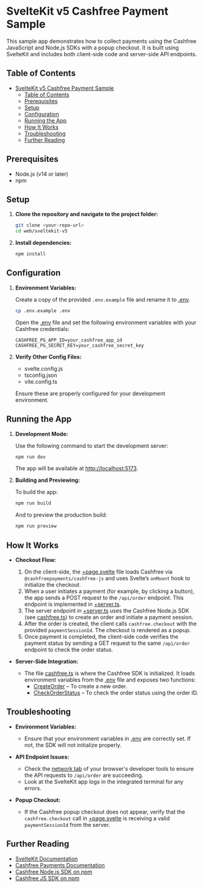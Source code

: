 # SvelteKit v5 Cashfree Payment Sample

This sample app demonstrates how to collect payments using the Cashfree JavaScript and Node.js SDKs with a popup checkout. It is built using SvelteKit and includes both client-side code and server-side API endpoints.

## Table of Contents

- [SvelteKit v5 Cashfree Payment Sample](#sveltekit-v5-cashfree-payment-sample)
	- [Table of Contents](#table-of-contents)
	- [Prerequisites](#prerequisites)
	- [Setup](#setup)
	- [Configuration](#configuration)
	- [Running the App](#running-the-app)
	- [How It Works](#how-it-works)
	- [Troubleshooting](#troubleshooting)
	- [Further Reading](#further-reading)

## Prerequisites

- Node.js (v14 or later)
- npm

## Setup

1. **Clone the repository and navigate to the project folder:**

   ```bash
   git clone <your-repo-url>
   cd web/sveltekit-v5
   ```

2. **Install dependencies:**

   ```bash
   npm install
   ```

## Configuration

1. **Environment Variables:**

   Create a copy of the provided `.env.example` file and rename it to [.env](http://_vscodecontentref_/0).

   ```bash
   cp .env.example .env
   ```

   Open the [.env](http://_vscodecontentref_/1) file and set the following environment variables with your Cashfree credentials:

   ```
   CASHFREE_PG_APP_ID=your_cashfree_app_id
   CASHFREE_PG_SECRET_KEY=your_cashfree_secret_key
   ```

2. **Verify Other Config Files:**

   - svelte.config.js
   - tsconfig.json
   - vite.config.ts

   Ensure these are properly configured for your development environment.

## Running the App

1. **Development Mode:**

   Use the following command to start the development server:

   ```bash
   npm run dev
   ```

   The app will be available at [http://localhost:5173](http://localhost:5173).

2. **Building and Previewing:**

   To build the app:

   ```bash
   npm run build
   ```

   And to preview the production build:

   ```bash
   npm run preview
   ```

## How It Works

- **Checkout Flow:**

  1. On the client-side, the [+page.svelte](http://_vscodecontentref_/2) file loads Cashfree via `@cashfreepayments/cashfree-js` and uses Svelte’s `onMount` hook to initialize the checkout.
  2. When a user initiates a payment (for example, by clicking a button), the app sends a POST request to the `/api/order` endpoint. This endpoint is implemented in [+server.ts](http://_vscodecontentref_/3).
  3. The server endpoint in [+server.ts](http://_vscodecontentref_/4) uses the Cashfree Node.js SDK (see [cashfree.ts](http://_vscodecontentref_/5)) to create an order and initiate a payment session.
  4. After the order is created, the client calls `cashfree.checkout` with the provided `paymentSessionId`. The checkout is rendered as a popup.
  5. Once payment is completed, the client-side code verifies the payment status by sending a GET request to the same `/api/order` endpoint to check the order status.

- **Server-Side Integration:**

  - The file [cashfree.ts](http://_vscodecontentref_/6) is where the Cashfree SDK is initialized. It loads environment variables from the [.env](http://_vscodecontentref_/7) file and exposes two functions:
    - [CreateOrder](http://_vscodecontentref_/8) – To create a new order.
    - [CheckOrderStatus](http://_vscodecontentref_/9) – To check the order status using the order ID.

## Troubleshooting

- **Environment Variables:**
  - Ensure that your environment variables in [.env](http://_vscodecontentref_/10) are correctly set. If not, the SDK will not initialize properly.
- **API Endpoint Issues:**

  - Check the [network tab](https://developer.mozilla.org/en-US/docs/Tools/Network_Monitor) of your browser's developer tools to ensure the API requests to `/api/order` are succeeding.
  - Look at the SvelteKit app logs in the integrated terminal for any errors.

- **Popup Checkout:**
  - If the Cashfree popup checkout does not appear, verify that the `cashfree.checkout` call in [+page.svelte](http://_vscodecontentref_/11) is receiving a valid `paymentSessionId` from the server.

## Further Reading

- [SvelteKit Documentation](https://kit.svelte.dev/docs)
- [Cashfree Payments Documentation](https://docs.cashfree.com)
- [Cashfree Node.js SDK on npm](https://www.npmjs.com/package/cashfree-pg)
- [Cashfree JS SDK on npm](https://www.npmjs.com/package/@cashfreepayments/cashfree-js)
